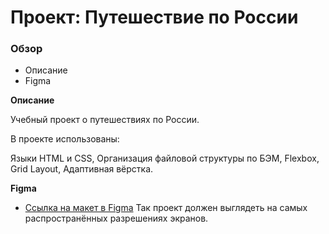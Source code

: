 # Проект: Путешествие по России

### Обзор
* Описание
* Figma

**Описание**

Учебный проект о путешествиях по России.

В проекте использованы:

Языки HTML и CSS, 
Организация файловой структуры по БЭМ, 
Flexbox, 
Grid Layout, 
Адаптивная вёрстка. 

**Figma**

* [Ссылка на макет в Figma](https://www.figma.com/file/5S2WSbEFL6awjVWJ0NWL8Q/Sprint-3_-Russia-_-desktop-mobile?node-id=28503%3A0)
Так проект должен выглядеть на самых распространённых разрешениях экранов.

